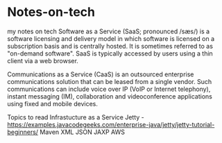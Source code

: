# Notes-on-tech
my notes on tech
Software as a Service (SaaS; pronounced /sæs/) is a software licensing and delivery model in which software is licensed on a subscription
basis and is centrally hosted. It is sometimes referred to as "on-demand software". 
SaaS is typically accessed by users using a thin client via a web browser.

Communications as a Service (CaaS) is an outsourced enterprise communications solution that can be leased from a single vendor. 
Such communications can include voice over IP
(VoIP or Internet telephony), instant messaging (IM), collaboration and videoconference applications using fixed and mobile devices.

Topics to read
Infrastucture as a Service
Jetty - https://examples.javacodegeeks.com/enterprise-java/jetty/jetty-tutorial-beginners/
Maven
XML
JSON
JAXP
AWS


